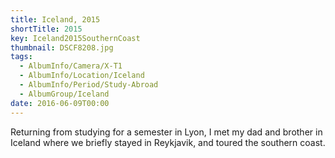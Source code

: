 ```yaml
---
title: Iceland, 2015
shortTitle: 2015
key: Iceland2015SouthernCoast
thumbnail: DSCF8208.jpg
tags:
  - AlbumInfo/Camera/X-T1
  - AlbumInfo/Location/Iceland
  - AlbumInfo/Period/Study-Abroad
  - AlbumGroup/Iceland
date: 2016-06-09T00:00
---
```

Returning from studying for a semester in Lyon, I met my dad and brother in Iceland where we briefly stayed in Reykjavik, and toured the southern coast.
